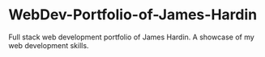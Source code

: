 # WebDev-Portfolio-of-James-Hardin
Full stack web development portfolio of James Hardin. A showcase of my web development skills.
